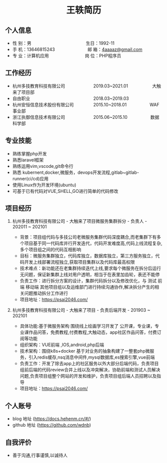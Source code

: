  <center>
     <h1>王轶简历</h1>
 </center>

## 个人信息 

* 性 别：男&emsp;&emsp;&emsp;&emsp;&emsp;&emsp;&emsp;&emsp;&emsp;&emsp;&emsp;&emsp;&ensp;生日：1992-11  
* 手 机：13646815243&emsp;&emsp;&emsp;&emsp;&emsp;&emsp;&ensp;&emsp;邮 箱：4aaaaz@gmail.com    
* 专 业：计算机应用&emsp;&emsp;&emsp;&emsp;&emsp;&emsp;&emsp;&emsp; 岗 位：PHP程序员

## 工作经历

* 杭州多技教育科技有限公司&emsp;&emsp;&emsp;&emsp;&emsp;&emsp;&ensp;2019.03~2021.01
&emsp;&emsp;&emsp;&emsp;&emsp; 大触来了项目部       
* 自由职业&emsp;&emsp;&emsp;&emsp;&emsp;&emsp;&ensp;&ensp;&ensp;&ensp;&ensp;&ensp;&ensp;&ensp;&ensp;&ensp;&ensp;&ensp;&ensp;&ensp;&ensp;&ensp;&ensp;2018.03~2019.03&emsp;&emsp;&emsp;&emsp;&emsp;       
* 杭州安恒信息技术股份有限公司&emsp;&emsp;&emsp;&emsp;&ensp;2015.10~2018.01&emsp;&emsp;&emsp;&emsp;&emsp; WAF事业部       
* 浙江执御信息技术有限公司&emsp;&emsp;&emsp;&emsp;&emsp;&emsp;&ensp;2015.06~2015.10&emsp;&emsp;&emsp;&emsp;&emsp; 数据科学部       
## 专业技能

* 熟练掌握php开发
* 熟悉laravel框架
* 熟练运用vim,vscode,git命令行
* 熟悉 kubernent,docker,微服务，devops开发流程,gitlab~gitlab-runner(ci/cd)应用
* 使用Linux作为开发环境(ubuntu)
* 可基于已有代码对VUE,SHELL,GO进行简单的代码修改

## 项目经历

1. 杭州多技教育科技有限公司 - 大触来了项目微服务集群拆分 - 负责人 - 202011 ~ 202101 

    * 背景：项目组代码与多技公司老微服务集群代码深度耦合,而老集群下有多个项目基于同一代码库并行开发迭代，代码开发难度高,代码上线流程复杂,多个项目组之间的代码互相影响
    * 目标：微服务集群独立，代码库独立，数据库独立，第三方服务独立，代码开发上线部署流程独立,获取项目集群以及代码库最高权限
    * 技术难点：新功能还在老集群持续迭代上线,要求每个微服务在拆分后运行无问题，保证新集群上线对用户透明，相当于在表里加齿轮，表还不能停
    * 负责工作：进行拆分方案的设计，集群代码拆分以及修改优化，与 测试 前端 移动端 其他项目组以及运维部门进行持续沟通协作,解决拆分产生的相关问题推动拆分工作进行
    * 项目地址：https://psai2046.com/ 

2. 杭州多技教育科技有限公司 - 大触来了项目 - 负责后端开发 - 201903 ~ 202101 
    * 具体功能:基于微服务架构 围绕线上绘画学习开发了 公开课，专业课，专业课作品问答，免费教程,付费教程,大触动态，app社区作品问答，付费订阅等功能
    * 组织架构：VUE前端 ,IOS,android,php后端
    * 技术架构：围绕k8s+docker 基于对业务的抽象构建了一整套php微服务，引入redis缓存,nsq消息中间件,mysql数据库,es搜索引擎,vue前端
    * 负责工作：开发了除去app上的社区服务以外大部分后端代码，负责项目组前后端的代码review合并上线以及冲突解决，协助前端和测试人员解决问题,负责项目组整个网站的开发和维护，负责项目组后端人员招聘以及指导
    * 项目地址：https://psai2046.com/ 

## 个人账号 
* blog 地址 (https://docs.hehenm.cn/#/)
* github 地址 (https://github.com/wdnb)

## 自我评价

* 善于沟通,行事谨慎,以诚待人